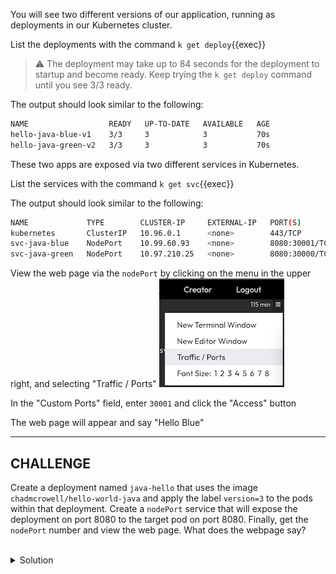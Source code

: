 You will see two different versions of our application, running as deployments in our Kubernetes cluster.

List the deployments with the command `k get deploy`{{exec}}

> ⚠️ The deployment may take up to 84 seconds for the deployment to startup and become ready. Keep trying the `k get deploy` command until you see 3/3 ready.

The output should look similar to the following:

```bash
NAME                  READY   UP-TO-DATE   AVAILABLE   AGE
hello-java-blue-v1    3/3     3            3           70s
hello-java-green-v2   3/3     3            3           70s
```

These two apps are exposed via two different services in Kubernetes.

List the services with the command `k get svc`{{exec}}

The output should look similar to the following:

```bash
NAME             TYPE        CLUSTER-IP     EXTERNAL-IP   PORT(S)          AGE
kubernetes       ClusterIP   10.96.0.1      <none>        443/TCP          11d
svc-java-blue    NodePort    10.99.60.93    <none>        8080:30001/TCP   3m42s
svc-java-green   NodePort    10.97.210.25   <none>        8080:30000/TCP   3m41s
```

View the web page via the `nodePort` by clicking on the menu in the upper right, and selecting "Traffic / Ports" 
![Killercoda Traffic Ports Button](./assets/killercoda-traffic-ports.png)

In the "Custom Ports" field, enter `30001` and click the "Access" button

The web page will appear and say "Hello Blue"

___
## CHALLENGE

Create a deployment named `java-hello` that uses the image `chadmcrowell/hello-world-java` and apply the label `version=3` to the pods within that deployment. Create a `nodePort` service that will expose the deployment on port 8080 to the target pod on port 8080. Finally, get the `nodePort` number and view the web page. What does the webpage say?

<br>
<details><summary>Solution</summary>
<br>

```plain
# create a YAML file "deploy.yaml" for a deployment using the image `chadmcrowell/hello-world-java`
k create deploy java-hello --image chadmcrowell/hello-world-java --dry-run=client -o yaml > deploy.yaml
```{{exec}}

The YAML file should look similar to the following:
```yaml
apiVersion: apps/v1
kind: Deployment
metadata:
  creationTimestamp: null
  labels:
    app: java-hello
  name: java-hello
spec:
  replicas: 1
  selector:
    matchLabels:
      app: java-hello
  strategy: {}
  template:
    metadata:
      creationTimestamp: null
      labels:
        app: java-hello
        version: 3
    spec:
      containers:
      - image: chadmcrowell/hello-world-java
        name: hello-world-java
        resources: {}
status: {}
```

```plain
# create a service that exposes the deployment on port 8080
k expose deploy java-hello --port 8080 --target-port 8080 --type=nodePort
```{{exec}}

```plain
# check the svc and note the `nodePort` number
k get svc
```{{exec}}

Copy the port number and paste it into the custom ports field. Click access and see what the web page says.

> BONUS: Tell us the answer in the KubeSkills community: https://community.kubeskills.com

</details>